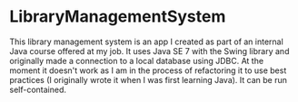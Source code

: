 # LibraryManagementSystem
This library management system is an app I created as part of an internal Java course offered at my job. It uses Java SE 7 with the Swing library and originally made a connection to a local database using JDBC. At the moment it doesn't work as I am in the process of refactoring it to use best practices (I originally wrote it when I was first learning Java). It can be run self-contained.
